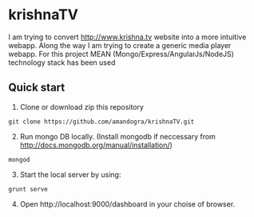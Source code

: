 # krishnaTV
I am trying to convert http://www.krishna.tv website into a more intuitive webapp. Along the way I am trying to create a generic media player webapp. 
For this project MEAN (Mongo/Express/AngularJs/NodeJS) technology stack has been used

## Quick start
1. Clone or download zip this repository
```
git clone https://github.com/amandogra/krishnaTV.git
```

2. Run mongo DB locally. (Install mongodb if neccessary from http://docs.mongodb.org/manual/installation/)
```
mongod
```

3. Start the local server by using:
```
grunt serve
```

4. Open http://localhost:9000/dashboard in your choise of browser.


